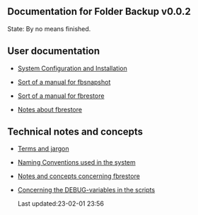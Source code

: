 Documentation for Folder Backup  v0.0.2
---------------------------------------

State: By no means finished.

## User documentation

* [System  Configuration and Installation](https://github.com/McUsr/FB/blob/main/Docs/User/SystemInstallation.md)

* [Sort of a manual for fbsnapshot](https://github.com/McUsr/FB/blob/main/Docs/User/fbsnapshot-manual.md)

* [Sort of a manual for fbrestore](https://github.com/McUsr/FB/blob/main/Docs/User/fbrestore-manual.md)

* [Notes about fbrestore](https://github.com/McUsr/FB/blob/main/Docs/User/fbrestore.md)
	
## Technical notes and concepts

* [Terms and jargon
](https://github.com/McUsr/FB/blob/main/Docs/technical/termsandjargon.md)

* [Naming Conventions used in the
	system](https://github.com/McUsr/FB/blob/main/Docs/technical/namingconventions.md)

* [Notes and concepts concerning
	fbrestore](https://github.com/McUsr/FB/blob/main/Docs/technical/fbrestore-tech.md)

* [Concerning the DEBUG-variables in the scripts](https://github.com/McUsr/FB/blob/main/Docs/technical/DEBUG-variables.md)


  Last updated:23-02-01 23:56


